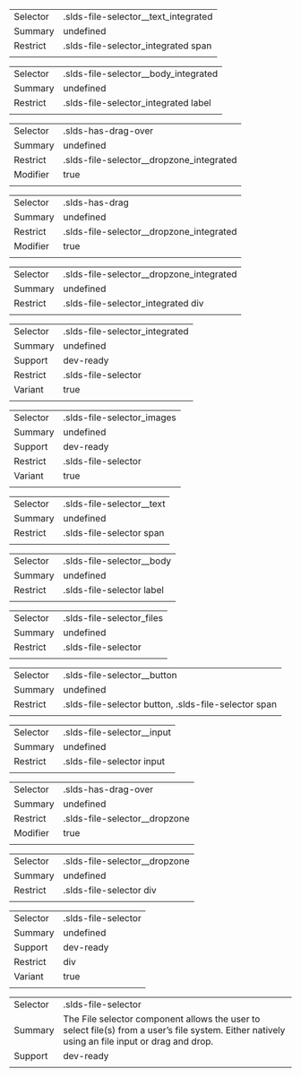 
|  |  |
|-------|-------|
| Selector | .slds-file-selector__text_integrated |
| Summary | undefined |
| Restrict | .slds-file-selector_integrated span |
|  |  |


|  |  |
|-------|-------|
| Selector | .slds-file-selector__body_integrated |
| Summary | undefined |
| Restrict | .slds-file-selector_integrated label |
|  |  |


|  |  |
|-------|-------|
| Selector | .slds-has-drag-over |
| Summary | undefined |
| Restrict | .slds-file-selector__dropzone_integrated |
| Modifier | true |
|  |  |


|  |  |
|-------|-------|
| Selector | .slds-has-drag |
| Summary | undefined |
| Restrict | .slds-file-selector__dropzone_integrated |
| Modifier | true |
|  |  |


|  |  |
|-------|-------|
| Selector | .slds-file-selector__dropzone_integrated |
| Summary | undefined |
| Restrict | .slds-file-selector_integrated div |
|  |  |


|  |  |
|-------|-------|
| Selector | .slds-file-selector_integrated |
| Summary | undefined |
| Support | dev-ready |
| Restrict | .slds-file-selector |
| Variant | true |
|  |  |


|  |  |
|-------|-------|
| Selector | .slds-file-selector_images |
| Summary | undefined |
| Support | dev-ready |
| Restrict | .slds-file-selector |
| Variant | true |
|  |  |


|  |  |
|-------|-------|
| Selector | .slds-file-selector__text |
| Summary | undefined |
| Restrict | .slds-file-selector span |
|  |  |


|  |  |
|-------|-------|
| Selector | .slds-file-selector__body |
| Summary | undefined |
| Restrict | .slds-file-selector label |
|  |  |


|  |  |
|-------|-------|
| Selector | .slds-file-selector_files |
| Summary | undefined |
| Restrict | .slds-file-selector |
|  |  |


|  |  |
|-------|-------|
| Selector | .slds-file-selector__button |
| Summary | undefined |
| Restrict | .slds-file-selector button, .slds-file-selector span |
|  |  |


|  |  |
|-------|-------|
| Selector | .slds-file-selector__input |
| Summary | undefined |
| Restrict | .slds-file-selector input |
|  |  |


|  |  |
|-------|-------|
| Selector | .slds-has-drag-over |
| Summary | undefined |
| Restrict | .slds-file-selector__dropzone |
| Modifier | true |
|  |  |


|  |  |
|-------|-------|
| Selector | .slds-file-selector__dropzone |
| Summary | undefined |
| Restrict | .slds-file-selector div |
|  |  |


|  |  |
|-------|-------|
| Selector | .slds-file-selector |
| Summary | undefined |
| Support | dev-ready |
| Restrict | div |
| Variant | true |
|  |  |


|  |  |
|-------|-------|
| Selector | .slds-file-selector |
| Summary | The File selector component allows the user to select file(s) from a user’s file system. Either natively using an file input or drag and drop. |
| Support | dev-ready |
|  |  |

